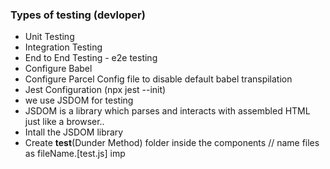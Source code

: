 ### Types of testing (devloper)
- Unit Testing
- Integration Testing
- End to End Testing - e2e testing
- Configure Babel
- Configure Parcel Config file to disable default babel transpilation
- Jest Configuration (npx jest --init)
- we use JSDOM for testing
- JSDOM is a library which parses and interacts with assembled HTML just like a browser..
- Intall the JSDOM library
- Create __test__(Dunder Method) folder inside the components // name files as fileName.[test.js] imp